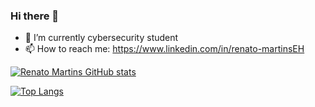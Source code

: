 ### Hi there 👋




- 🌱 I’m currently cybersecurity student
- 📫 How to reach me: https://www.linkedin.com/in/renato-martinsEH

[![Renato Martins GitHub stats](https://github-readme-stats.vercel.app/api?username=DryGut&show_icons=true&theme=radical)](https://github.com/anuraghazra/github-readme-stats)

[![Top Langs](https://github-readme-stats.vercel.app/api/top-langs/?username=DryGut&theme=radical&layout=compact)](https://github.com/anuraghazra/github-readme-stats)
